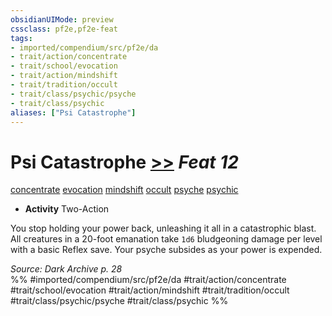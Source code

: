 ```yaml
---
obsidianUIMode: preview
cssclass: pf2e,pf2e-feat
tags:
- imported/compendium/src/pf2e/da
- trait/action/concentrate
- trait/school/evocation
- trait/action/mindshift
- trait/tradition/occult
- trait/class/psychic/psyche
- trait/class/psychic
aliases: ["Psi Catastrophe"]
---
```

# Psi Catastrophe  [>>](chapter-9-playing-the-game.md#Actions "Two-Action") *Feat 12*  
[concentrate](concentrate.md)  [evocation](evocation.md)  [mindshift](mindshift-da.md)  [occult](occult.md)  [psyche](psyche-da.md)  [psychic](rules/traits/psychic-da.md)  

- **Activity** Two-Action

You stop holding your power back, unleashing it all in a catastrophic blast. All creatures in a 20-foot emanation take `1d6` bludgeoning damage per level with a basic Reflex save. Your psyche subsides as your power is expended.

*Source: Dark Archive p. 28*  
%% #imported/compendium/src/pf2e/da #trait/action/concentrate #trait/school/evocation #trait/action/mindshift #trait/tradition/occult #trait/class/psychic/psyche #trait/class/psychic %%